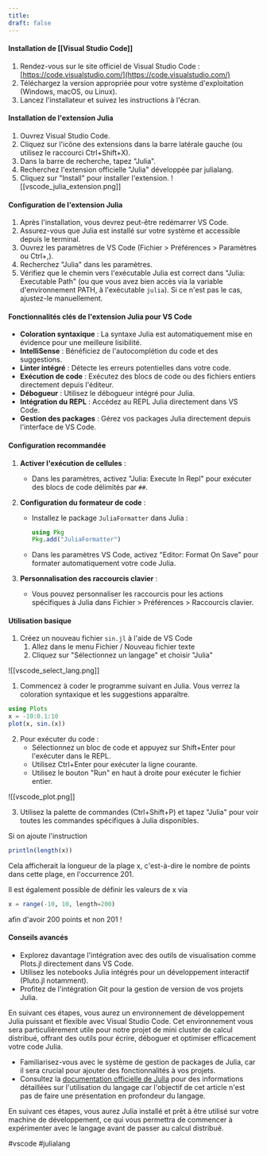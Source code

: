 ```yaml
---
title: 
draft: false
---
```

#### Installation de [[Visual Studio Code]]

1. Rendez-vous sur le site officiel de Visual Studio Code : [https://code.visualstudio.com/](https://code.visualstudio.com/)
2. Téléchargez la version appropriée pour votre système d'exploitation (Windows, macOS, ou Linux).
3. Lancez l'installateur et suivez les instructions à l'écran.
#### Installation de l'extension Julia

1. Ouvrez Visual Studio Code.
2. Cliquez sur l'icône des extensions dans la barre latérale gauche (ou utilisez le raccourci Ctrl+Shift+X).
3. Dans la barre de recherche, tapez "Julia".
4. Recherchez l'extension officielle "Julia" développée par julialang.
5. Cliquez sur "Install" pour installer l'extension.
![[vscode_julia_extension.png]]

#### Configuration de l'extension Julia

1. Après l'installation, vous devrez peut-être redémarrer VS Code.
2. Assurez-vous que Julia est installé sur votre système et accessible depuis le terminal.
3. Ouvrez les paramètres de VS Code (Fichier > Préférences > Paramètres ou Ctrl+,).
4. Recherchez "Julia" dans les paramètres.
5. Vérifiez que le chemin vers l'exécutable Julia est correct dans "Julia: Executable Path" (ou que vous avez bien accès via la variable d'environnement PATH, à l'exécutable `julia`). Si ce n'est pas le cas, ajustez-le manuellement.
#### Fonctionnalités clés de l'extension Julia pour VS Code

- **Coloration syntaxique** : La syntaxe Julia est automatiquement mise en évidence pour une meilleure lisibilité.
- **IntelliSense** : Bénéficiez de l'autocomplétion du code et des suggestions.
- **Linter intégré** : Détecte les erreurs potentielles dans votre code.
- **Exécution de code** : Exécutez des blocs de code ou des fichiers entiers directement depuis l'éditeur.
- **Débogueur** : Utilisez le débogueur intégré pour Julia.
- **Intégration du REPL** : Accédez au REPL Julia directement dans VS Code.
- **Gestion des packages** : Gérez vos packages Julia directement depuis l'interface de VS Code.

#### Configuration recommandée

1. **Activer l'exécution de cellules** :
   - Dans les paramètres, activez "Julia: Execute In Repl" pour exécuter des blocs de code délimités par `##`.

2. **Configuration du formateur de code** :
   - Installez le package `JuliaFormatter` dans Julia :
     ```julia
     using Pkg
     Pkg.add("JuliaFormatter")
     ```
   - Dans les paramètres VS Code, activez "Editor: Format On Save" pour formater automatiquement votre code Julia.

3. **Personnalisation des raccourcis clavier** :
   - Vous pouvez personnaliser les raccourcis pour les actions spécifiques à Julia dans Fichier > Préférences > Raccourcis clavier.

#### Utilisation basique

1. Créez un nouveau fichier `sin.jl` à l'aide de VS Code
	1. Allez dans le menu Fichier / Nouveau fichier texte
	2. Cliquez sur "Sélectionnez un langage" et choisir "Julia"

![[vscode_select_lang.png]]

1. Commencez à coder le programme suivant en Julia. Vous verrez la coloration syntaxique et les suggestions apparaître.

```julia
using Plots
x = -10:0.1:10
plot(x, sin.(x))
```


2. Pour exécuter du code :
   - Sélectionnez un bloc de code et appuyez sur Shift+Enter pour l'exécuter dans le REPL.
   - Utilisez Ctrl+Enter pour exécuter la ligne courante.
   - Utilisez le bouton "Run" en haut à droite pour exécuter le fichier entier.

![[vscode_plot.png]]

3. Utilisez la palette de commandes (Ctrl+Shift+P) et tapez "Julia" pour voir toutes les commandes spécifiques à Julia disponibles.

Si on ajoute l'instruction

```julia
println(length(x))
```

Cela afficherait la longueur de la plage x, c'est-à-dire le nombre de points dans cette plage, en l'occurrence 201.

Il est également possible de définir les valeurs de x via

```julia
x = range(-10, 10, length=200)
```

afin d'avoir 200 points et non 201 !
#### Conseils avancés

- Explorez davantage l'intégration avec des outils de visualisation comme Plots.jl directement dans VS Code.
- Utilisez les notebooks Julia intégrés pour un développement interactif (Pluto.jl notamment).
- Profitez de l'intégration Git pour la gestion de version de vos projets Julia.

En suivant ces étapes, vous aurez un environnement de développement Julia puissant et flexible avec Visual Studio Code. Cet environnement vous sera particulièrement utile pour notre projet de mini cluster de calcul distribué, offrant des outils pour écrire, déboguer et optimiser efficacement votre code Julia.

- Familiarisez-vous avec le système de gestion de packages de Julia, car il sera crucial pour ajouter des fonctionnalités à vos projets.
- Consultez la [documentation officielle de Julia](https://docs.julialang.org/) pour des informations détaillées sur l'utilisation du langage car l'objectif de cet article n'est pas de faire une présentation en profondeur du langage.

En suivant ces étapes, vous aurez Julia installé et prêt à être utilisé sur votre machine de développement, ce qui vous permettra de commencer à expérimenter avec le langage avant de passer au calcul distribué.

#vscode #julialang